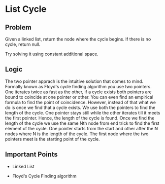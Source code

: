 # List Cycle

## Problem

Given a linked list, return the node where the cycle begins. If there is no cycle, return null.

Try solving it using constant additional space.

## Logic

The two pointer apprach is the intuitive solution that comes to mind. Formally known as Floyd's cycle finding algorithm you use two pointers. One iterates twice as fast as the other, if a cycle exists both pointers are bound to coincide at one pointer or other. You can even find an empirical formula to find the point of coincidence. However, instead of that what we do is once we find that a cycle exists. We use both the pointers to find the length of the cycle. One pointer stays still while the other iterates till it meets the first pointer. Hence, the length of the cycle is found. Once we find the length of the cycle we use the same Nth node from end trick to find the first element of the cycle. One pointer starts from the start and other after the N nodes where N is the length of the cycle. The first node where the two pointers meet is the starting point of the cycle.

## Important Points

- Linked List

- Floyd's Cycle Finding algorithm